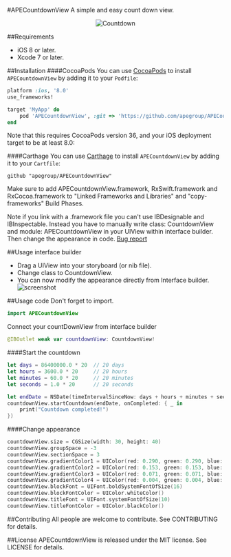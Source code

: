 #APECountdownView
A simple and easy count down view.

<p align="center">
  <img src="https://cloud.githubusercontent.com/assets/16682908/13053024/8cc5c35e-d402-11e5-9370-94ee2e5752cc.gif" alt="Countdown">
</p>

##Requirements
- iOS 8 or later.
- Xcode 7 or later.

##Installation
####CocoaPods
You can use [CocoaPods](http://cocoapods.org/) to install `APECountdownView` by adding it to your `Podfile`:
```ruby
platform :ios, '8.0'
use_frameworks!

target 'MyApp' do
	pod 'APECountdownView', :git => 'https://github.com/apegroup/APECountdownView.git'
end
```
Note that this requires CocoaPods version 36, and your iOS deployment target to be at least 8.0:

####Carthage
You can use [Carthage](https://github.com/Carthage/Carthage) to install `APECountdownView` by adding it to your `Cartfile`:
```
github "apegroup/APECountdownView"
```
Make sure to add APECountdownView.framework, RxSwift.framework and RxCocoa.framework to "Linked Frameworks and Libraries" and "copy-frameworks" Build Phases.

Note if you link with a .framework file you can't use IBDesignable and IBInspectable. Instead you have to manually write class: CountdownView and module: APECountdownView in your UIView within interface builder. Then change the appearance in code.
[Bug report](https://openradar.appspot.com/23114017) 

##Usage interface builder
- Drag a UIView into your storyboard (or nib file).
- Change class to CountdownView.
- You can now modify the appearance directly from Interface builder.
![screenshot](https://cloud.githubusercontent.com/assets/16682908/12980428/aa9a6f34-d0dc-11e5-967a-9ca408336529.png)

##Usage code
Don't forget to import.
```swift
import APECountdownView
```

Connect your countDownView from interface builder
```swift
@IBOutlet weak var countdownView: CountdownView!
```
####Start the countdown
```swift
let days = 86400000.0 * 20  // 20 days
let hours = 3600.0 * 20     // 20 hours
let minutes = 60.0 * 20     // 20 minutes
let seconds = 1.0 * 20      // 20 seconds

let endDate = NSDate(timeIntervalSinceNow: days + hours + minutes + seconds)
countdownView.startCountdown(endDate, onCompleted: { _ in
    print("Countdown completed!")
})
```
####Change appearance
```swift
countdownView.size = CGSize(width: 30, height: 40)
countdownView.groupSpace = -3
countdownView.sectionSpace = 3
countdownView.gradientColor1 = UIColor(red: 0.290, green: 0.290, blue: 0.290, alpha: 1.000)
countdownView.gradientColor2 = UIColor(red: 0.153, green: 0.153, blue: 0.153, alpha: 1.000)
countdownView.gradientColor3 = UIColor(red: 0.071, green: 0.071, blue: 0.071, alpha: 1.000)
countdownView.gradientColor4 = UIColor(red: 0.004, green: 0.004, blue: 0.004, alpha: 1.000)
countdownView.blockFont = UIFont.boldSystemFontOfSize(16)
countdownView.blockFontColor = UIColor.whiteColor()
countdownView.titleFont = UIFont.systemFontOfSize(10)
countdownView.titleFontColor = UIColor.blackColor()
```

##Contributing
All people are welcome to contribute. See CONTRIBUTING for details.

##License
APECountdownView is released under the MIT license. See LICENSE for details.
